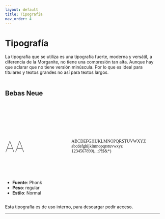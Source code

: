 ```yaml
---
layout: default
title: Tipografía
nav_order: 4
---
```

# Tipografía 

La tipografía que se utiliza es una tipografía fuerte, moderna y versátil, a diferencia de la Morganite, no tiene una compresión tan alta. Aunque hay que aclarar que no tiene versión minúscula. Por lo que es ideal para titulares y textos grandes no así para textos largos.
<br><br>

## **Bebas Neue**
<br><br>

<div style="display:flex;flex-direction:row;flex-wrap:wrap;justify-content:space-between;align-items:center">
    <div style="display:flex;flex-direction:row;flex-wrap:wrap;justify-content:space-between;align-items:center">
        <div style="width:13%">
        <h4 style="font-size: 3rem !important;font-weight:100">AA</h4>
        </div>
        <div style="width:54%;overflow-wrap: anywhere;padding: 1rem;font-family:phonkcontrast">
        ABCDEFGHIJKLMNOPQRSTUVWXYZ
        abcdefghijklmnopqrstuvwxyz
        1234567890(,.;:?!$&*)
        </div>
        <div style="width:33%">
        <ul>
        <li><strong>Fuente</strong>: Phonk</li>
        <li><strong>Peso</strong>: regular</li>
        <li><strong>Estilo</strong>: Normal</li>
        </ul>
        </div>
    </div>
</div>


Esta tipografía es de uso interno, para descargar pedir acceso.



-------------------
<br><br>
